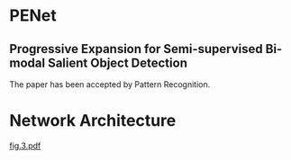 # PENet
Progressive Expansion for Semi-supervised Bi-modal Salient Object Detection
---
The paper has been accepted by Pattern Recognition.

Network Architecture
====
[fig.3.pdf](https://github.com/user-attachments/files/16484570/fig.3.pdf)

